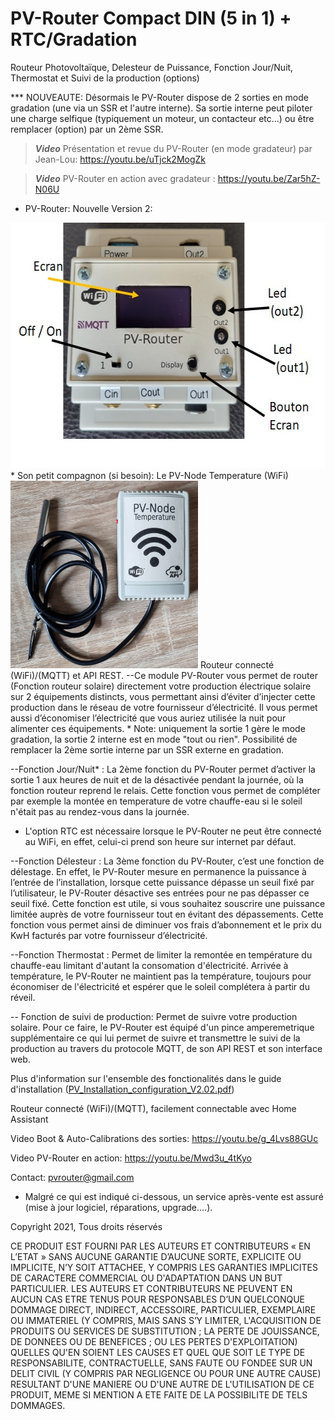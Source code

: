 # PV-Router Compact DIN (5 in 1) + RTC/Gradation
Routeur Photovoltaïque, Delesteur de Puissance, Fonction Jour/Nuit, Thermostat et Suivi de la production (options)

*** NOUVEAUTE: Désormais le PV-Router dispose de 2 sorties en mode gradation (une via un SSR et l'autre interne). 
Sa sortie interne peut piloter une charge selfique (typiquement un moteur, un contacteur etc...) ou être remplacer (option) par un 2ème SSR.

> **_Video_** Présentation et revue du PV-Router (en mode gradateur) par Jean-Lou: https://youtu.be/uTjck2MogZk 

> **_Video_** PV-Router en action avec gradateur : https://youtu.be/Zar5hZ-N06U 

* PV-Router: Nouvelle Version 2:
<img src="https://github.com/loraraspi91/PV-Router/blob/main/version21.jpg" alt="PV-Router - Nouvelle Version 2" width="579" height="393">
* Son petit compagnon (si besoin): Le PV-Node Temperature (WiFi)
<img src="https://github.com/loraraspi91/PV-Router/blob/main/PV_Node_Temp2.jpg" alt="PV-Router - Nouvelle Version 2" width="300" height="300">
Routeur connecté (WiFi)/(MQTT) et API REST. 
--Ce module PV-Router vous permet de router (Fonction routeur solaire) directement votre production électrique solaire sur 2 équipements distincts, vous permettant ainsi d’éviter d’injecter cette production dans le réseau de votre fournisseur d’électricité. Il vous permet aussi d’économiser l’électricité que vous auriez utilisée la nuit pour alimenter ces équipements. 
  * Note: uniquement la sortie 1 gère le mode gradation, la sortie 2 interne est en mode "tout ou rien". Possibilité de remplacer la 2ème sortie interne par un SSR externe en gradation.

--Fonction Jour/Nuit* : La 2ème fonction du PV-Router permet d’activer la sortie 1 aux heures de nuit et de la désactivée pendant la journée, où la fonction routeur reprend le relais. Cette fonction vous permet de compléter par exemple la montée en temperature de votre chauffe-eau si le soleil n'était pas au rendez-vous dans la journée. 
* L'option RTC est nécessaire lorsque le PV-Router ne peut être connecté au WiFi, en effet, celui-ci prend son heure sur internet par défaut. 

--Fonction Délesteur : La 3ème fonction du PV-Router, c’est une fonction de délestage. En effet, le PV-Router mesure en permanence la puissance à l’entrée de l’installation, lorsque cette puissance dépasse un seuil fixé par l’utilisateur, le PV-Router désactive ses entrées pour ne pas dépasser ce seuil fixé. Cette fonction est utile, si vous souhaitez souscrire une puissance limitée auprès de votre fournisseur tout en évitant des dépassements. Cette fonction vous permet ainsi de diminuer vos frais d’abonnement et le prix du KwH facturés par votre fournisseur d’électricité.

--Fonction Thermostat : Permet de limiter la remontée en température du chauffe-eau limitant d'autant la consomation d'électricité. Arrivée à température, le PV-Router ne maintient pas la température, toujours pour économiser de l'électricité et espérer que le soleil complétera à partir du réveil.

-- Fonction de suivi de production: Permet de suivre votre production solaire. Pour ce faire, le PV-Router est équipé d'un pince amperemetrique supplémentaire ce qui lui permet de suivre et transmettre le suivi de la production au travers du protocole MQTT, de son API REST et son interface web.

Plus d'information sur l'ensemble des fonctionalités dans le guide d'installation (<a href="https://github.com/loraraspi91/PV-Router/blob/main/PV_Installation_configuration_V2.02.pdf">PV_Installation_configuration_V2.02.pdf</a>)

Routeur connecté (WiFi)/(MQTT), facilement connectable avec Home Assistant

Video Boot & Auto-Calibrations des sorties: https://youtu.be/g_4Lvs88GUc

Video PV-Router en action: https://youtu.be/Mwd3u_4tKyo

Contact: pvrouter@gmail.com

* Malgré ce qui est indiqué ci-dessous, un service après-vente est assuré (mise à jour logiciel, réparations, upgrade....). 

Copyright 2021, Tous droits réservés

CE PRODUIT EST FOURNI PAR LES AUTEURS ET CONTRIBUTEURS « EN L’ETAT » SANS AUCUNE GARANTIE D’AUCUNE SORTE, EXPLICITE OU IMPLICITE, N’Y SOIT ATTACHEE, Y COMPRIS LES GARANTIES IMPLICITES DE CARACTERE COMMERCIAL OU D'ADAPTATION DANS UN BUT PARTICULIER. LES AUTEURS ET CONTRIBUTEURS NE PEUVENT EN AUCUN CAS ETRE TENUS POUR RESPONSABLES D’UN QUELCONQUE DOMMAGE DIRECT, INDIRECT, ACCESSOIRE, PARTICULIER, EXEMPLAIRE OU IMMATERIEL (Y COMPRIS, MAIS SANS S’Y LIMITER, L'ACQUISITION DE PRODUITS OU SERVICES DE SUBSTITUTION ; LA PERTE DE JOUISSANCE, DE DONNEES OU DE BENEFICES ; OU LES PERTES D'EXPLOITATION) QUELLES QU'EN SOIENT LES CAUSES ET QUEL QUE SOIT LE TYPE DE RESPONSABILITE, CONTRACTUELLE, SANS FAUTE OU FONDEE SUR UN DELIT CIVIL (Y COMPRIS PAR NEGLIGENCE OU POUR UNE AUTRE CAUSE) RESULTANT D'UNE MANIERE OU D'UNE AUTRE DE L'UTILISATION DE CE PRODUIT, MEME SI MENTION A ETE FAITE DE LA POSSIBILITE DE TELS DOMMAGES.

